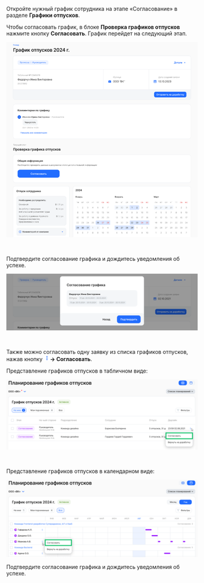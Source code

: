 Откройте нужный график сотрудника на этапе «Согласование» в разделе **Графики отпусков**.

Чтобы согласовать график, в блоке **Проверка графиков отпусков** нажмите кнопку **Согласовать**. График перейдет на следующий этап.

![](./assets/26.png)

<br>

Подтвердите согласование графика и дождитесь уведомления об успехе.

![](./assets/16.png)

<br>

Также можно согласовать одну заявку из списка графиков отпусков, нажав кнопку ![](./assets/more_vert.png "inline")**→ Согласовать**. 

Представление графиков отпусков в табличном виде:

![](./assets/14.png)

<br>

Представление графиков отпусков в календарном виде:

![](./assets/15.png)

Подтвердите согласование графика и дождитесь уведомления об успехе.
